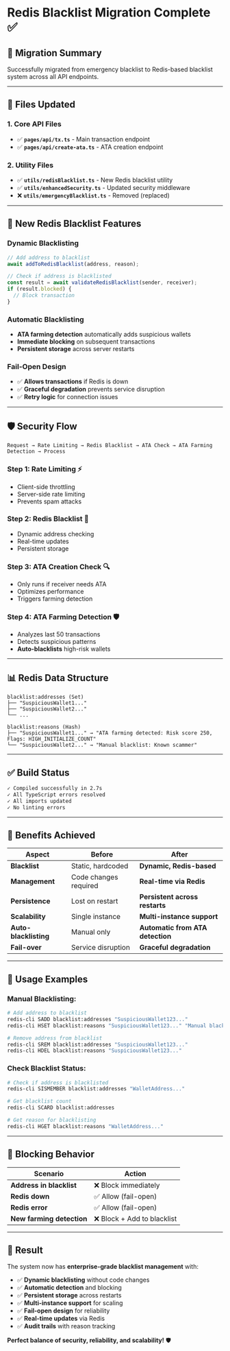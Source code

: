 # Redis Blacklist Migration Complete ✅

## 🎯 **Migration Summary**

Successfully migrated from emergency blacklist to Redis-based blacklist system across all API endpoints.

---

## 🔄 **Files Updated**

### **1. Core API Files**
- ✅ **`pages/api/tx.ts`** - Main transaction endpoint
- ✅ **`pages/api/create-ata.ts`** - ATA creation endpoint

### **2. Utility Files**
- ✅ **`utils/redisBlacklist.ts`** - New Redis blacklist utility
- ✅ **`utils/enhancedSecurity.ts`** - Updated security middleware
- ❌ **`utils/emergencyBlacklist.ts`** - Removed (replaced)

---

## 🚀 **New Redis Blacklist Features**

### **Dynamic Blacklisting**
```typescript
// Add address to blacklist
await addToRedisBlacklist(address, reason);

// Check if address is blacklisted
const result = await validateRedisBlacklist(sender, receiver);
if (result.blocked) {
  // Block transaction
}
```

### **Automatic Blacklisting**
- **ATA farming detection** automatically adds suspicious wallets
- **Immediate blocking** on subsequent transactions
- **Persistent storage** across server restarts

### **Fail-Open Design**
- ✅ **Allows transactions** if Redis is down
- ✅ **Graceful degradation** prevents service disruption
- ✅ **Retry logic** for connection issues

---

## 🛡️ **Security Flow**

```
Request → Rate Limiting → Redis Blacklist → ATA Check → ATA Farming Detection → Process
```

### **Step 1: Rate Limiting** ⚡
- Client-side throttling
- Server-side rate limiting
- Prevents spam attacks

### **Step 2: Redis Blacklist** 🚫
- Dynamic address checking
- Real-time updates
- Persistent storage

### **Step 3: ATA Creation Check** 🔍
- Only runs if receiver needs ATA
- Optimizes performance
- Triggers farming detection

### **Step 4: ATA Farming Detection** 🛡️
- Analyzes last 50 transactions
- Detects suspicious patterns
- **Auto-blacklists** high-risk wallets

---

## 📊 **Redis Data Structure**

```
blacklist:addresses (Set)
├── "SuspiciousWallet1..."
├── "SuspiciousWallet2..."
└── ...

blacklist:reasons (Hash)
├── "SuspiciousWallet1..." → "ATA farming detected: Risk score 250, Flags: HIGH_INITIALIZE_COUNT"
└── "SuspiciousWallet2..." → "Manual blacklist: Known scammer"
```

---

## ✅ **Build Status**

```bash
✓ Compiled successfully in 2.7s
✓ All TypeScript errors resolved
✓ All imports updated
✓ No linting errors
```

---

## 🎯 **Benefits Achieved**

| Aspect | Before | After |
|--------|--------|-------|
| **Blacklist** | Static, hardcoded | **Dynamic, Redis-based** |
| **Management** | Code changes required | **Real-time via Redis** |
| **Persistence** | Lost on restart | **Persistent across restarts** |
| **Scalability** | Single instance | **Multi-instance support** |
| **Auto-blacklisting** | Manual only | **Automatic from ATA detection** |
| **Fail-over** | Service disruption | **Graceful degradation** |

---

## 🔧 **Usage Examples**

### **Manual Blacklisting:**
```bash
# Add address to blacklist
redis-cli SADD blacklist:addresses "SuspiciousWallet123..."
redis-cli HSET blacklist:reasons "SuspiciousWallet123..." "Manual blacklist: Known scammer"

# Remove address from blacklist
redis-cli SREM blacklist:addresses "SuspiciousWallet123..."
redis-cli HDEL blacklist:reasons "SuspiciousWallet123..."
```

### **Check Blacklist Status:**
```bash
# Check if address is blacklisted
redis-cli SISMEMBER blacklist:addresses "WalletAddress..."

# Get blacklist count
redis-cli SCARD blacklist:addresses

# Get reason for blacklisting
redis-cli HGET blacklist:reasons "WalletAddress..."
```

---

## 🚨 **Blocking Behavior**

| Scenario | Action |
|----------|--------|
| **Address in blacklist** | ❌ Block immediately |
| **Redis down** | ✅ Allow (fail-open) |
| **Redis error** | ✅ Allow (fail-open) |
| **New farming detection** | ❌ Block + Add to blacklist |

---

## 🎉 **Result**

The system now has **enterprise-grade blacklist management** with:

- ✅ **Dynamic blacklisting** without code changes
- ✅ **Automatic detection** and blocking
- ✅ **Persistent storage** across restarts
- ✅ **Multi-instance support** for scaling
- ✅ **Fail-open design** for reliability
- ✅ **Real-time updates** via Redis
- ✅ **Audit trails** with reason tracking

**Perfect balance of security, reliability, and scalability!** 🛡️
